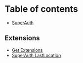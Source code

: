 # Table of contents

* [SuperAuth](README.md)

## Extensions

* [Get Extensions](extensions/get-extensions.md)
* [SuperAuth LastLocation](extensions/superauth-lastlocation.md)

